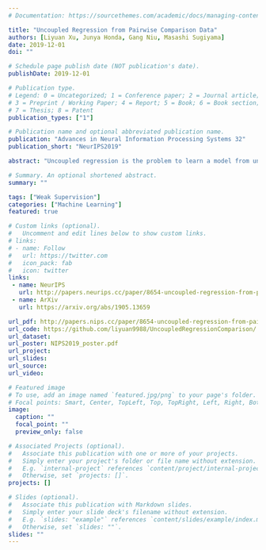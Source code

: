 ```yaml
---
# Documentation: https://sourcethemes.com/academic/docs/managing-content/

title: "Uncoupled Regression from Pairwise Comparison Data"
authors: [Liyuan Xu, Junya Honda, Gang Niu, Masashi Sugiyama]
date: 2019-12-01
doi: ""

# Schedule page publish date (NOT publication's date).
publishDate: 2019-12-01

# Publication type.
# Legend: 0 = Uncategorized; 1 = Conference paper; 2 = Journal article;
# 3 = Preprint / Working Paper; 4 = Report; 5 = Book; 6 = Book section;
# 7 = Thesis; 8 = Patent
publication_types: ["1"]

# Publication name and optional abbreviated publication name.
publication: "Advances in Neural Information Processing Systems 32"
publication_short: "NeurIPS2019"

abstract: "Uncoupled regression is the problem to learn a model from unlabeled data and the set of target values while the correspondence between them is unknown. Such a situation arises in predicting anonymized targets that involve sensitive information, e.g., one's annual income. Since existing methods for uncoupled regression often require strong assumptions on the true target function, and thus, their range of applications is limited, we introduce a novel framework that does not require such assumptions in this paper. Our key idea is to utilize \emph{pairwise comparison data, which consists of pairs of unlabeled data that we know which one has a larger target value. Such pairwise comparison data is easy to collect, as typically discussed in the learning-to-rank scenario, and does not break the anonymity of data. We propose two practical methods for uncoupled regression from pairwise comparison data and show that the learned regression model converges to the optimal model with the optimal parametric convergence rate when the target variable distributes uniformly. Moreover, we empirically show that for linear models the proposed methods are comparable to ordinary supervised regression with labeled data."

# Summary. An optional shortened abstract.
summary: ""

tags: ["Weak Supervision"]
categories: ["Machine Learning"]
featured: true

# Custom links (optional).
#   Uncomment and edit lines below to show custom links.
# links:
# - name: Follow
#   url: https://twitter.com
#   icon_pack: fab
#   icon: twitter
links:
 - name: NeurIPS
   url: http://papers.neurips.cc/paper/8654-uncoupled-regression-from-pairwise-comparison-data
 - name: ArXiv
   url: https://arxiv.org/abs/1905.13659

url_pdf: http://papers.nips.cc/paper/8654-uncoupled-regression-from-pairwise-comparison-data.pdf
url_code: https://github.com/liyuan9988/UncoupledRegressionComparison/
url_dataset:
url_poster: NIPS2019_poster.pdf
url_project:
url_slides:
url_source:
url_video:

# Featured image
# To use, add an image named `featured.jpg/png` to your page's folder. 
# Focal points: Smart, Center, TopLeft, Top, TopRight, Left, Right, BottomLeft, Bottom, BottomRight.
image:
  caption: ""
  focal_point: ""
  preview_only: false

# Associated Projects (optional).
#   Associate this publication with one or more of your projects.
#   Simply enter your project's folder or file name without extension.
#   E.g. `internal-project` references `content/project/internal-project/index.md`.
#   Otherwise, set `projects: []`.
projects: []

# Slides (optional).
#   Associate this publication with Markdown slides.
#   Simply enter your slide deck's filename without extension.
#   E.g. `slides: "example"` references `content/slides/example/index.md`.
#   Otherwise, set `slides: ""`.
slides: ""
---
```

